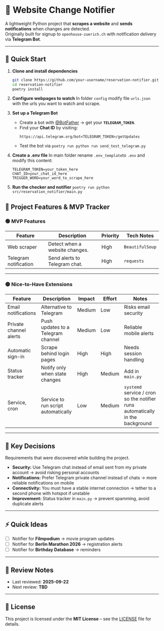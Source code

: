 # 📢 Website Change Notifier

A lightweight Python project that **scrapes a website** and **sends notifications** when changes are detected.  
Originally built for signup to ``openhouse-zuerich.ch`` with notification delivery via **Telegram Bot**.

---

## 🚀 Quick Start

1. **Clone and install dependencies**
   ```bash
   git clone https://github.com/your-username/reservation-notifier.git
   cd reservation-notifier
   poetry install
   ```
2. **Configure webpages to watch**
    In folder ``config`` modify file ``urls.json`` with the urls you want to watch and scrape.

3. **Set up a Telegram Bot**
   - Create a bot with [@BotFather](https://t.me/botfather) → get your **`TELEGRAM_TOKEN`**.  
   - Find your **Chat ID** by visiting:  
     ```
     https://api.telegram.org/bot<TELEGRAM_TOKEN>/getUpdates
     ```
   - Test the bot via ``poetry run python run send_test_telegram.py`` 

4. **Create a .env file**
    In main folder rename ``.env_template``to ``.env`` and modify this content:
    ```
    TELEGRAM_TOKEN=your_token_here
    CHAT_ID=your_chat_id_here
    TRIGGER_WORD=your_word_to_scrape_here
    ```
5. **Run the checker and notifier**
    ``poetry run python src/reservation_notifier/main.py``

## 📝 Project Features & MVP Tracker

### 🟢 MVP Features
| Feature              | Description                       | Priority | Tech Notes      |
|----------------------|-----------------------------------|----------|-----------------|
| Web scraper          | Detect when a website changes.   | High     | `BeautifulSoup` |
| Telegram notification| Send alerts to Telegram chat.    | High     | `requests`      |

---

### 🟡 Nice-to-Have Extensions
| Feature               | Description                          | Impact | Effort | Notes                  |
|------------------------|--------------------------------------|--------|--------|------------------------|
| Email notifications    | Alternative to Telegram             | Medium | Low    | Risks email security   |
| Private channel alerts | Push updates to a Telegram channel  | Medium | Low    | Reliable mobile alerts |
| Automatic sign-in      | Scrape behind login pages            | High   | High   | Needs session handling |
| Status tracker         | Notify only when state changes       | High   | Medium | Add in `main.py`       |
| Service, cron          | Service to run script automatically  | Low    | Medium | ``systemd`` service / cron so the notifier runs automatically in the background

---

## 🔑 Key Decisions
Requirements that were discovered while building the project.
- **Security:** Use Telegram chat instead of email sent from my private account → avoid risking personal accounts  
- **Notifications:** Prefer Telegram private channel instead of chats → more reliable notifications on mobile
- **Connectivity:** You must have a stable internet connection → tether to a second phone with hotspot if unstable  
- **Improvement:** Status tracker in `main.py` → prevent spamming, avoid duplicate alerts 

---

## ⚡ Quick Ideas
- [ ] Notifier for **Filmpodium** → movie program updates  
- [ ] Notifier for **Berlin Marathon 2026** → registration alerts  
- [ ] Notifier for **Birthday Database** → reminders  

---

## 📆 Review Notes
- Last reviewed: **2025-09-22**  
- Next review: **TBD**

---

## 📜 License
This project is licensed under the **MIT License** – see the [LICENSE](LICENSE) file for details.

